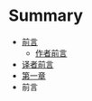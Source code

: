 # Summary

* [前言](README.md)
   * [作者前言](authur.md)
* [译者前言](translator.md)
* [第一章](chapter1.md)
* 前言

